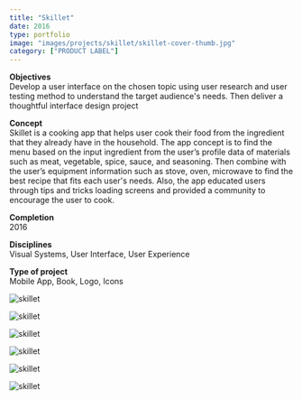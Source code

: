 ```yaml
---
title: "Skillet"
date: 2016
type: portfolio
image: "images/projects/skillet/skillet-cover-thumb.jpg"
category: ["PRODUCT LABEL"]
---
```


<b>Objectives</b><br>
Develop a user interface on the chosen topic using user research and user testing method to understand the target audience's needs. Then deliver a thoughtful interface design project

<b>Concept</b><br>
Skillet is a cooking app that helps user cook their food from the ingredient that they already have in the household. The app concept is to find the menu based on the input ingredient from the user’s profile data of materials such as meat, vegetable, spice, sauce, and seasoning. Then combine with the user’s equipment information such as stove, oven, microwave to find the best recipe that fits each user's needs. Also, the app educated users through tips and tricks loading screens and provided a community to encourage the user to cook.

<b>Completion</b><br>
2016

<b>Disciplines</b><br>
Visual Systems, User Interface, User Experience

<b>Type of project</b><br>
Mobile App, Book, Logo, Icons

<img src="/images/projects/skillet/skillet-cover.jpg" loading="lazy" alt="skillet"><br>

<img src="/images/projects/skillet/skillet-1.jpg" loading="lazy" alt="skillet"><br>

<img src="/images/projects/skillet/skillet-2.jpg" loading="lazy" alt="skillet"><br>

<img src="/images/projects/skillet/skillet-3.jpg" loading="lazy" alt="skillet"><br>

<img src="/images/projects/skillet/skillet-4.jpg" loading="lazy" alt="skillet"><br>

<img src="/images/projects/skillet/skillet-5.jpg" loading="lazy" alt="skillet"><br>

